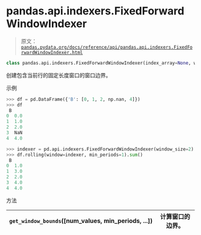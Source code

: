 # pandas.api.indexers.FixedForwardWindowIndexer

> 原文：[`pandas.pydata.org/docs/reference/api/pandas.api.indexers.FixedForwardWindowIndexer.html`](https://pandas.pydata.org/docs/reference/api/pandas.api.indexers.FixedForwardWindowIndexer.html)

```py
class pandas.api.indexers.FixedForwardWindowIndexer(index_array=None, window_size=0, **kwargs)
```

创建包含当前行的固定长度窗口的窗口边界。

示例

```py
>>> df = pd.DataFrame({'B': [0, 1, 2, np.nan, 4]})
>>> df
 B
0  0.0
1  1.0
2  2.0
3  NaN
4  4.0 
```

```py
>>> indexer = pd.api.indexers.FixedForwardWindowIndexer(window_size=2)
>>> df.rolling(window=indexer, min_periods=1).sum()
 B
0  1.0
1  3.0
2  2.0
3  4.0
4  4.0 
```

方法

| `get_window_bounds`([num_values, min_periods, ...]) | 计算窗口的边界。 |
| --- | --- |
